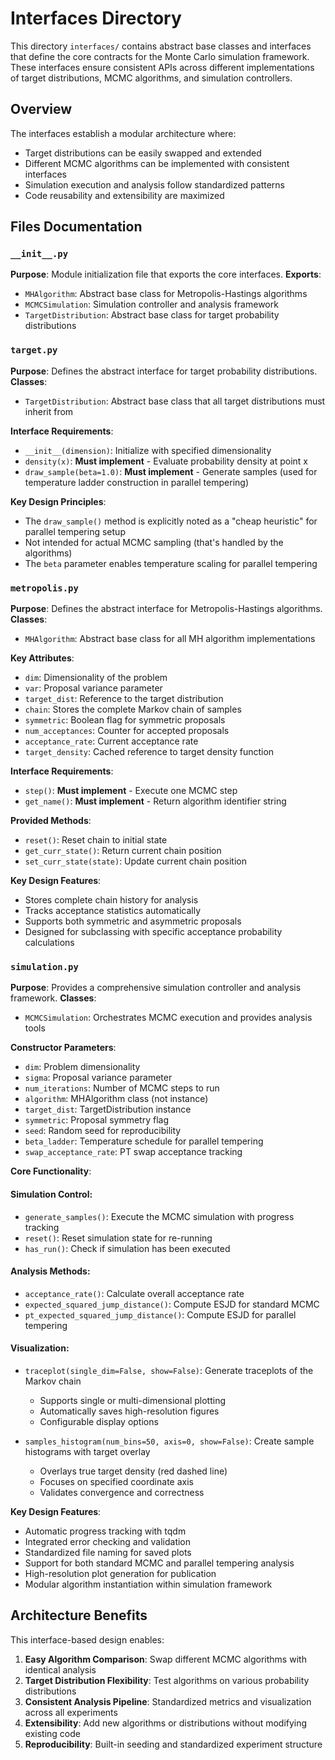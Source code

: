 # Interfaces Directory

This directory `interfaces/` contains abstract base classes and interfaces that define the core contracts for the Monte Carlo simulation framework. These interfaces ensure consistent APIs across different implementations of target distributions, MCMC algorithms, and simulation controllers.

## Overview

The interfaces establish a modular architecture where:
- Target distributions can be easily swapped and extended
- Different MCMC algorithms can be implemented with consistent interfaces
- Simulation execution and analysis follow standardized patterns
- Code reusability and extensibility are maximized

## Files Documentation

### `__init__.py`
**Purpose**: Module initialization file that exports the core interfaces.
**Exports**:
- `MHAlgorithm`: Abstract base class for Metropolis-Hastings algorithms
- `MCMCSimulation`: Simulation controller and analysis framework
- `TargetDistribution`: Abstract base class for target probability distributions

### `target.py`
**Purpose**: Defines the abstract interface for target probability distributions.
**Classes**:
- `TargetDistribution`: Abstract base class that all target distributions must inherit from

**Interface Requirements**:
- `__init__(dimension)`: Initialize with specified dimensionality
- `density(x)`: **Must implement** - Evaluate probability density at point x
- `draw_sample(beta=1.0)`: **Must implement** - Generate samples (used for temperature ladder construction in parallel tempering)

**Key Design Principles**:
- The `draw_sample()` method is explicitly noted as a "cheap heuristic" for parallel tempering setup
- Not intended for actual MCMC sampling (that's handled by the algorithms)
- The `beta` parameter enables temperature scaling for parallel tempering

### `metropolis.py`
**Purpose**: Defines the abstract interface for Metropolis-Hastings algorithms.
**Classes**:
- `MHAlgorithm`: Abstract base class for all MH algorithm implementations

**Key Attributes**:
- `dim`: Dimensionality of the problem
- `var`: Proposal variance parameter
- `target_dist`: Reference to the target distribution
- `chain`: Stores the complete Markov chain of samples
- `symmetric`: Boolean flag for symmetric proposals
- `num_acceptances`: Counter for accepted proposals
- `acceptance_rate`: Current acceptance rate
- `target_density`: Cached reference to target density function

**Interface Requirements**:
- `step()`: **Must implement** - Execute one MCMC step
- `get_name()`: **Must implement** - Return algorithm identifier string

**Provided Methods**:
- `reset()`: Reset chain to initial state
- `get_curr_state()`: Return current chain position
- `set_curr_state(state)`: Update current chain position

**Key Design Features**:
- Stores complete chain history for analysis
- Tracks acceptance statistics automatically
- Supports both symmetric and asymmetric proposals
- Designed for subclassing with specific acceptance probability calculations

### `simulation.py`
**Purpose**: Provides a comprehensive simulation controller and analysis framework.
**Classes**:
- `MCMCSimulation`: Orchestrates MCMC execution and provides analysis tools

**Constructor Parameters**:
- `dim`: Problem dimensionality
- `sigma`: Proposal variance parameter
- `num_iterations`: Number of MCMC steps to run
- `algorithm`: MHAlgorithm class (not instance)
- `target_dist`: TargetDistribution instance
- `symmetric`: Proposal symmetry flag
- `seed`: Random seed for reproducibility
- `beta_ladder`: Temperature schedule for parallel tempering
- `swap_acceptance_rate`: PT swap acceptance tracking

**Core Functionality**:

#### Simulation Control:
- `generate_samples()`: Execute the MCMC simulation with progress tracking
- `reset()`: Reset simulation state for re-running
- `has_run()`: Check if simulation has been executed

#### Analysis Methods:
- `acceptance_rate()`: Calculate overall acceptance rate
- `expected_squared_jump_distance()`: Compute ESJD for standard MCMC
- `pt_expected_squared_jump_distance()`: Compute ESJD for parallel tempering

#### Visualization:
- `traceplot(single_dim=False, show=False)`: Generate traceplots of the Markov chain
  - Supports single or multi-dimensional plotting
  - Automatically saves high-resolution figures
  - Configurable display options

- `samples_histogram(num_bins=50, axis=0, show=False)`: Create sample histograms with target overlay
  - Overlays true target density (red dashed line)
  - Focuses on specified coordinate axis
  - Validates convergence and correctness

**Key Design Features**:
- Automatic progress tracking with tqdm
- Integrated error checking and validation
- Standardized file naming for saved plots
- Support for both standard MCMC and parallel tempering analysis
- High-resolution plot generation for publication
- Modular algorithm instantiation within simulation framework

## Architecture Benefits

This interface-based design enables:
1. **Easy Algorithm Comparison**: Swap different MCMC algorithms with identical analysis
2. **Target Distribution Flexibility**: Test algorithms on various probability distributions  
3. **Consistent Analysis Pipeline**: Standardized metrics and visualization across all experiments
4. **Extensibility**: Add new algorithms or distributions without modifying existing code
5. **Reproducibility**: Built-in seeding and standardized experiment structure